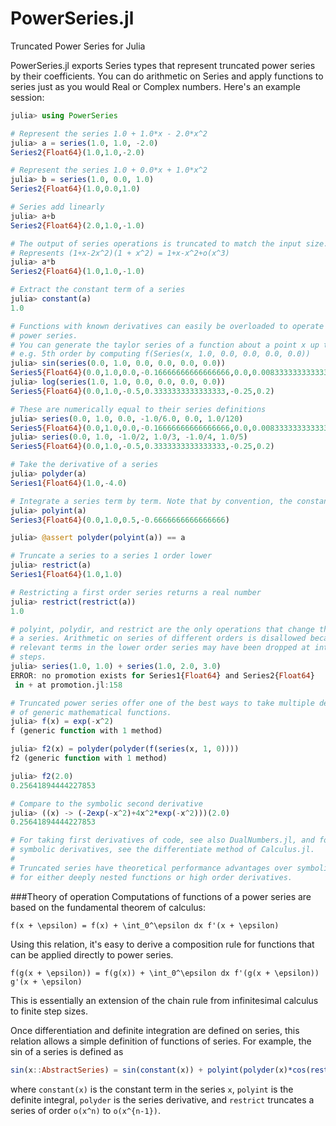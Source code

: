 PowerSeries.jl
==============

Truncated Power Series for Julia

PowerSeries.jl exports Series types that represent truncated power series by their coefficients. You can do arithmetic on Series and apply functions to series just as you would Real or Complex numbers. Here's an example session:

```julia
julia> using PowerSeries

# Represent the series 1.0 + 1.0*x - 2.0*x^2
julia> a = series(1.0, 1.0, -2.0)
Series2{Float64}(1.0,1.0,-2.0)

# Represent the series 1.0 + 0.0*x + 1.0*x^2
julia> b = series(1.0, 0.0, 1.0)
Series2{Float64}(1.0,0.0,1.0)

# Series add linearly
julia> a+b
Series2{Float64}(2.0,1.0,-1.0)

# The output of series operations is truncated to match the input size.
# Represents (1+x-2x^2)(1 + x^2) = 1+x-x^2+o(x^3)
julia> a*b
Series2{Float64}(1.0,1.0,-1.0)

# Extract the constant term of a series
julia> constant(a)
1.0

# Functions with known derivatives can easily be overloaded to operate on
# power series.
# You can generate the taylor series of a function about a point x up to
# e.g. 5th order by computing f(Series(x, 1.0, 0.0, 0.0, 0.0, 0.0))
julia> sin(series(0.0, 1.0, 0.0, 0.0, 0.0, 0.0))
Series5{Float64}(0.0,1.0,0.0,-0.16666666666666666,0.0,0.008333333333333333)
julia> log(series(1.0, 1.0, 0.0, 0.0, 0.0, 0.0))
Series5{Float64}(0.0,1.0,-0.5,0.3333333333333333,-0.25,0.2)

# These are numerically equal to their series definitions
julia> series(0.0, 1.0, 0.0, -1.0/6.0, 0.0, 1.0/120)
Series5{Float64}(0.0,1.0,0.0,-0.16666666666666666,0.0,0.008333333333333333)
julia> series(0.0, 1.0, -1.0/2, 1.0/3, -1.0/4, 1.0/5)
Series5{Float64}(0.0,1.0,-0.5,0.3333333333333333,-0.25,0.2)

# Take the derivative of a series
julia> polyder(a)
Series1{Float64}(1.0,-4.0)

# Integrate a series term by term. Note that by convention, the constant term is 0.
julia> polyint(a)
Series3{Float64}(0.0,1.0,0.5,-0.6666666666666666)

julia> @assert polyder(polyint(a)) == a

# Truncate a series to a series 1 order lower
julia> restrict(a)
Series1{Float64}(1.0,1.0)

# Restricting a first order series returns a real number
julia> restrict(restrict(a))
1.0

# polyint, polydir, and restrict are the only operations that change the order of
# a series. Arithmetic on series of different orders is disallowed because
# relevant terms in the lower order series may have been dropped at intermediate
# steps.
julia> series(1.0, 1.0) + series(1.0, 2.0, 3.0)
ERROR: no promotion exists for Series1{Float64} and Series2{Float64}
 in + at promotion.jl:158

# Truncated power series offer one of the best ways to take multiple derivatives
# of generic mathematical functions.
julia> f(x) = exp(-x^2)
f (generic function with 1 method)

julia> f2(x) = polyder(polyder(f(series(x, 1, 0))))
f2 (generic function with 1 method)

julia> f2(2.0)
0.25641894444227853

# Compare to the symbolic second derivative
julia> ((x) -> (-2exp(-x^2)+4x^2*exp(-x^2)))(2.0)
0.25641894444227853

# For taking first derivatives of code, see also DualNumbers.jl, and for taking
# symbolic derivatives, see the differentiate method of Calculus.jl.
# 
# Truncated series have theoretical performance advantages over symbolic derivatives
# for either deeply nested functions or high order derivatives.
```

###Theory of operation
Computations of functions of a power series are based on the fundamental theorem of calculus:

```
f(x + \epsilon) = f(x) + \int_0^\epsilon dx f'(x + \epsilon)
```

Using this relation, it's easy to derive a composition rule for functions that can be applied directly to power series.

```
f(g(x + \epsilon)) = f(g(x)) + \int_0^\epsilon dx f'(g(x + \epsilon)) g'(x + \epsilon)
```

This is essentially an extension of the chain rule from infinitesimal calculus to finite step sizes.

Once differentiation and definite integration are defined on series, this relation allows a simple definition of functions of series. For example, the sin of a series is defined as

```julia
sin(x::AbstractSeries) = sin(constant(x)) + polyint(polyder(x)*cos(restrict(x)))
```

where `constant(x)` is the constant term in the series `x`, `polyint` is the definite integral, `polyder` is the series derivative, and `restrict` truncates a series of order `o(x^n)` to `o(x^{n-1})`.

